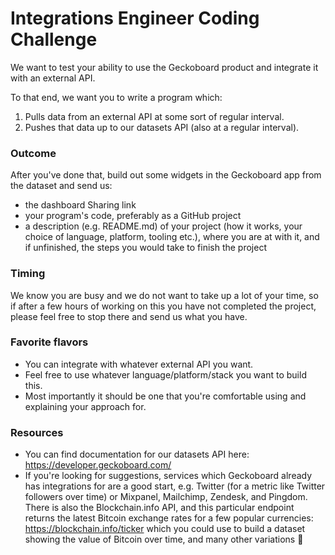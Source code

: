 # Integrations Engineer Coding Challenge

We want to test your ability to use the Geckoboard product and integrate it with an external API.

To that end, we want you to write a program which:

1. Pulls data from an external API at some sort of regular interval.
2. Pushes that data up to our datasets API (also at a regular interval).

### Outcome

After you've done that, build out some widgets in the Geckoboard app from the dataset and send us:

- the dashboard Sharing link
- your program's code, preferably as a GitHub project
- a description (e.g. README.md) of your project (how it works, your choice of language, platform, tooling etc.), where you are at with it, and if unfinished, the steps you would take to finish the project

### Timing

We know you are busy and we do not want to take up a lot of your time, so if after a few hours of working on this you have not completed the project, please feel free to stop there and send us what you have.

### Favorite flavors

- You can integrate with whatever external API you want.
- Feel free to use whatever language/platform/stack you want to build this.
- Most importantly it should be one that you're comfortable using and explaining your approach for.

### Resources

- You can find documentation for our datasets API here: https://developer.geckoboard.com/
- If you're looking for suggestions, services which Geckoboard already has integrations for are a good start, e.g. Twitter (for a metric like Twitter followers over time) or Mixpanel, Mailchimp, Zendesk, and Pingdom. There is also the Blockchain.info API, and this particular endpoint returns the latest Bitcoin exchange rates for a few popular currencies: https://blockchain.info/ticker which you could use to build a dataset showing the value of Bitcoin over time, and many other variations :slightly_smiling_face:
